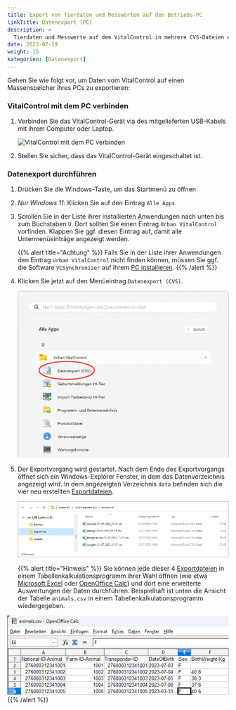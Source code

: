 ```yaml
---
title: Export von Tierdaten und Messwerten auf den Betriebs-PC
linkTitle: Datenexport (PC)
description: >
  Tierdaten und Messwerte auf dem VitalControl in mehrere CVS-Dateien exportieren
date: 2023-07-19
weight: 15
kategorien: [Datenexport]
---
```

Gehen Sie wie folgt vor, um Daten vom VitalControl auf einen Massenspeicher ihres PCs zu exportieren:

### VitalControl mit dem PC verbinden

1. Verbinden Sie das VitalControl-Gerät via des mitgelieferten USB-Kabels mit ihrem Computer oder Laptop.

   ![VitalControl mit dem PC verbinden](/images/synchronisation/connect-to-pc.svg "VitalControl mit PC koppeln")

1. Stellen Sie sicher, dass das VitalControl-Gerät eingeschaltet ist.

### Datenexport durchführen

1. Drücken Sie die Windows-Taste, um das Startmenü zu öffnen

1. *Nur Windows 11*: Klicken Sie auf den Eintrag `Alle Apps`

1. Scrollen Sie in der Liste ihrer installierten Anwendungen nach unten bis zum Buchstaben `U`. Dort sollten Sie einen Eintrag `Urban VitalControl` vorfinden. Klappen Sie ggf. diesen Eintrag auf, damit alle Untermenüeinträge angezeigt werden.

   {{% alert title="Achtung" %}}
  Falls Sie in der Liste ihrer Anwendungen den Eintrag `Urban VitalControl` nicht finden können, müssen Sie ggf. die Software `VCSynchronizer` auf ihrem [PC installieren](../vcsynchronizer/installation/).
   {{% /alert %}}

1. Klicken Sie jetzt auf den Menüeintrag `Datenexport (CVS)`.

   ![Windows Startmenü, Eintrag für Urban VitalControl (VCSynchronizer)](../vcsynchronizer/images/datenexport/datenexport.png "Windows Startmenü, VitalControl")

1. Der Exportvorgang wird gestartet. Nach dem Ende des Exportvorgangs öffnet sich ein Windows-Explorer Fenster, in dem das Datenverzeichnis angezeigt wird. In dem angezeigten Verzeichnis `data` befinden sich die vier neu erstellten [Exportdateien](../../datenexport/exportdateien/).

   ![Lokales Datenverzeichnis mit Exportdateien](../../datenexport/images/exportdateien.png "Exportdateien, lokal gespeichert")

   {{% alert title="Hinweis" %}}
  Sie können jede dieser 4 [Exportdateien](../../datenexport/exportdateien/) in einem Tabellenkalkulationsprogramm ihrer Wahl öffnen (wie etwa [Microsoft Excel](https://products.office.com/excel) oder [OpenOffice Calc](https://www.openoffice.org/de/)) und dort eine erweiterte Auswertungen der Daten durchführen. Beispielhaft ist unten die Ansicht der Tabelle `animals.csv` in einem Tabellenkalkulationsprogramm wiedergegeben.

  ![Exportierte Tierdaten, geöffnet in Tabellenkalkulationsprogramm](../../datenexport/images/tiere.png "Tabellenkalkulationsprogramm mit Tierdaten")
   {{% /alert %}}
